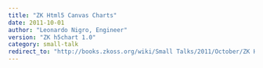 ```yaml
---
title: "ZK Html5 Canvas Charts"
date: 2011-10-01
author: "Leonardo Nigro, Engineer"
version: "ZK h5chart 1.0"
category: small-talk
redirect_to: "http://books.zkoss.org/wiki/Small Talks/2011/October/ZK Html5 Canvas Charts"
---
```

